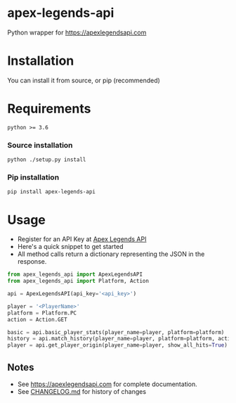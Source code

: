 # apex-legends-api
Python wrapper for https://apexlegendsapi.com

# Installation
You can install it from source, or pip (recommended)
# Requirements
`python >= 3.6`
### Source installation
`python ./setup.py install`
### Pip installation
`pip install apex-legends-api`

# Usage
* Register for an API Key at [Apex Legends API](https://apexlegendsapi.com)
* Here's a quick snippet to get started
* All method calls return a dictionary representing the JSON in the response.

```python
from apex_legends_api import ApexLegendsAPI
from apex_legends_api import Platform, Action

api = ApexLegendsAPI(api_key='<api_key>')

player = '<PlayerName>'
platform = Platform.PC
action = Action.GET

basic = api.basic_player_stats(player_name=player, platform=platform)
history = api.match_history(player_name=player, platform=platform, action=action)
player = api.get_player_origin(player_name=player, show_all_hits=True)

```
## Notes
- See https://apexlegendsapi.com for complete documentation.
- See [CHANGELOG.md](CHANGELOG.md) for history of changes